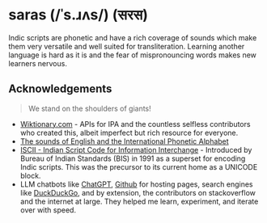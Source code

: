 # saras (/ˈs.ɹʌs/) (सरस)

Indic scripts are phonetic and have a rich coverage of sounds which make them very versatile and well suited for transliteration.
Learning another language is hard as it is and the fear of mispronouncing words makes new learners nervous.

## Acknowledgements

> We stand on the shoulders of giants!

- [Wiktionary.com](https://www.wiktionary.org/) - APIs for IPA and the countless selfless contributors who created this, albeit imperfect but rich resource for everyone.
- [The sounds of English and the International Phonetic Alphabet](https://www.antimoon.com/how/pronunc-soundsipa.htm)
- [ISCII - Indian Script Code for Information Interchange](https://en.wikipedia.org/wiki/Indian_Script_Code_for_Information_Interchange) - Introduced by Bureau of Indian Standards (BIS) in 1991 as a superset for encoding Indic scripts. This was the precursor to its current home as a UNICODE block.
- LLM chatbots like [ChatGPT](https://chat.openai.com), [Github](https://github.com/) for hosting pages, search engines like [DuckDuckGo](https://duckduckgo.com), and by extension, the contributors on stackoverflow and the internet at large. They helped me learn, experiment, and iterate over with speed.
